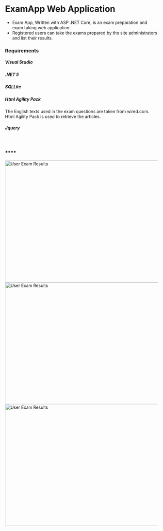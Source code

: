 # ExamApp Web Application
* Exam App, Written with ASP .NET Core, is an exam preparation and exam taking web application.
* Registered users can take the exams prepared by the site administrators and list their results.


<h3>Requirements</h3>
<h5>Visual Studio</h5>
<h5>.NET 5</h5>
<h5> SQLLite</h5>
<h5>Html Agility Pack</h5>
The English texts used in the exam questions are taken from wired.com. Html Agility Pack is used to retrieve the articles.
<h5> Jquery</h5>
<br/>
<h3>****</h3>
<img src="https://user-images.githubusercontent.com/58369826/142779213-7edf6577-2104-468b-9c59-8e595da80a13.png" alt="User Exam Results" width="900" height="400">
<img src="https://user-images.githubusercontent.com/58369826/142779304-e51d2ee3-ed2f-49d6-88d0-5ddd79fea5cb.png" alt="User Exam Results" width="900" height="400">
<img src="https://user-images.githubusercontent.com/58369826/142779451-20209761-7033-482b-ab74-1928a5119764.png" alt="User Exam Results" width="900" height="400">


